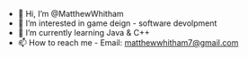 - 👋 Hi, I’m @MatthewWhitham
- 👀 I’m interested in game deign - software devolpment 
- 🌱 I’m currently learning Java & C++
- 📫 How to reach me - Email: matthewwhitham7@gmail.com

<!---
MatthewWhitham/MatthewWhitham is a ✨ special ✨ repository because its `README.md` (this file) appears on your GitHub profile.
You can click the Preview link to take a look at your changes.
--->
